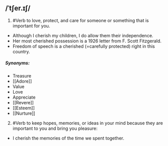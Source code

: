 ## /ˈtʃer.ɪʃ/
1. #Verb 
to love, protect, and care for someone or something that is important for you.

- Although I cherish my children, I do allow them their independence.
- Her most cherished possession is a 1926 letter from F. Scott Fitzgerald.
- Freedom of speech is a cherished (=carefully protected) right in this country.

##### Synonyms:
- Treasure
- [[Adore]]
- Value
- Love
- Appreciate
- [[Revere]]
- [[Esteem]]
- [[Nurture]]

2. #Verb
to keep hopes, memories, or ideas  in your mind because they are important to you and bring you pleasure:

- I cherish the memories of the time we spent together.